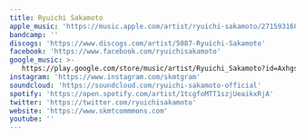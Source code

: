 ```yaml
---
title: Ryuichi Sakamoto
apple_music: 'https://music.apple.com/artist/ryuichi-sakamoto/271593168'
bandcamp: ''
discogs: 'https://www.discogs.com/artist/5087-Ryuichi-Sakamoto'
facebook: 'https://www.facebook.com/ryuichisakamoto'
google_music: >-
   https://play.google.com/store/music/artist/Ryuichi_Sakamoto?id=Axhgsg5nqpbd4mpmkfpqgmcbapi
instagram: 'https://www.instagram.com/skmtgram'
soundcloud: 'https://soundcloud.com/ryuichi-sakamoto-official'
spotify: 'https://open.spotify.com/artist/1tcgfoMTT1szjUeaikxRjA'
twitter: 'https://twitter.com/ryuichisakamoto'
website: 'https://www.skmtcommmons.com'
youtube: ''
---
```

